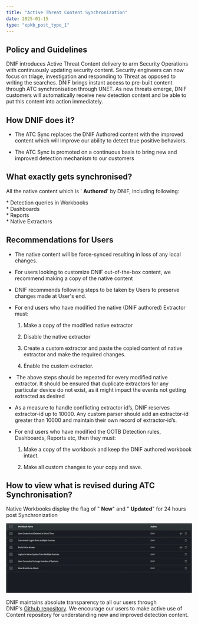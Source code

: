```yaml
---
title: "Active Threat Content Synchronization"
date: 2025-01-15
type: "epkb_post_type_1"
---
```


## **Policy and Guidelines**  
  

DNIF introduces Active Threat Content delivery to arm Security Operations with continuously updating security content. Security engineers can now focus on triage, investigation and responding to Threat as opposed to writing the searches. DNIF brings instant access to pre-built content through ATC synchronisation through UNET. As new threats emerge, DNIF customers will automatically receive new detection content and be able to put this content into action immediately.

## **How DNIF does it?**  
  

- The ATC Sync replaces the DNIF Authored content with the improved content which will improve our ability to detect true positive behaviors.

- The ATC Sync is promoted on a continuous basis to bring new and improved detection mechanism to our customers

## **What exactly gets synchronised?**  
  

All the native content which is ' **Authored**' by DNIF, including following:

\* Detection queries in Workbooks  
\* Dashboards  
\* Reports  
\* Native Extractors

## **Recommendations for Users**  
  

- The native content will be force-synced resulting in loss of any local changes.

- For users looking to customize DNIF out-of-the-box content, we recommend making a copy of the native content

- DNIF recommends following steps to be taken by Users to preserve changes made at User's end.

- For end users who have modified the native (DNIF authored) Extractor must:
    1. Make a copy of the modified native extractor
    
    3. Disable the native extractor
    
    5. Create a custom extractor and paste the copied content of native extractor and make the required changes.
    
    7. Enable the custom extractor.

-  The above steps should be repeated for every modified native extractor. It should be ensured that duplicate extractors for any particular device do not exist, as it might impact the events not getting extracted as desired

- As a measure to handle conflicting extractor id’s, DNIF reserves extractor-id up to 10000. Any custom parser should add an extractor-id greater than 10000 and maintain their own record of extractor-id’s.

- For end users who have modified the OOTB Detection rules, Dashboards, Reports etc, then they must:
    1. Make a copy of the workbook and keep the DNIF authored workbook intact.
    
    3. Make all custom changes to your copy and save.

## **How to view what is revised during ATC Synchronisation?**

  
Native Workbooks display the flag of " **New**" and " **Updated**" for 24 hours post Synchronization

![](./Images/image.webp)

  
DNIF maintains absolute transparency to all our users through DNIF's [Github repository](https://github.com/dnif/content). We encourage our users to make active use of Content repository for understanding new and improved detection content.
